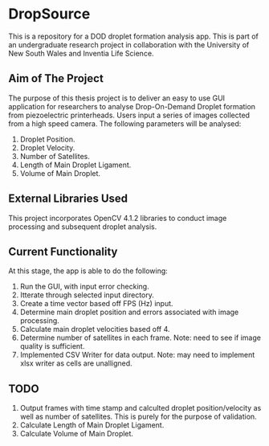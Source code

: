 # DropSource
This is a repository for a DOD droplet formation analysis app. This is part of an undergraduate research project in collaboration with the University of New South Wales and Inventia Life Science. 

## Aim of The Project
The purpose of this thesis project is to deliver an easy to use GUI application for researchers to analyse Drop-On-Demand Droplet formation from piezoelectric printerheads. Users input a series of images collected from a high speed camera.
The following parameters will be analysed:

1. Droplet Position.
2. Droplet Velocity.
3. Number of Satellites.
4. Length of Main Droplet Ligament.
5. Volume of Main Droplet.

## External Libraries Used
This project incorporates OpenCV 4.1.2 libraries to conduct image processing and subsequent droplet analysis.

## Current Functionality
At this stage, the app is able to do the following:

1. Run the GUI, with input error checking.
2. Itterate through selected input directory.
3. Create a time vector based off FPS (Hz) input.
4. Determine main droplet position and errors associated with image processing.
5. Calculate main droplet velocities based off 4.
6. Determine number of satellites in each frame. Note: need to see if image quality is sufficient.
7. Implemented CSV Writer for data output. Note: may need to implement xlsx writer as cells are unalligned.


## TODO
1. Output frames with time stamp and calculted droplet position/velocity as well as number of satellites. This is purely for the purpose of validation.
2. Calculate Length of Main Droplet Ligament.
3. Calculate Volume of Main Droplet.
